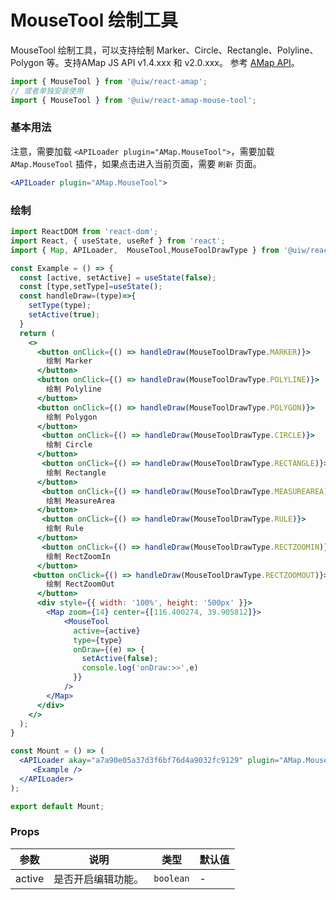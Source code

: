 MouseTool 绘制工具
===

MouseTool 绘制工具，可以支持绘制 Marker、Circle、Rectangle、Polyline、Polygon 等。支持AMap JS API v1.4.xxx 和 v2.0.xxx。
参考 [AMap API](https://a.amap.com/jsapi/static/doc/20220913/index.html?v=2#mousetoolmarker)。
```jsx
import { MouseTool } from '@uiw/react-amap';
// 或者单独安装使用
import { MouseTool } from '@uiw/react-amap-mouse-tool';
```

### 基本用法

注意，需要加载 `<APILoader plugin="AMap.MouseTool">`，需要加载 `AMap.MouseTool`<!--rehype:style=background: #ffe3da;color: #ff5722;--> 插件，如果点击进入当前页面，需要 `刷新`<!--rehype:style=background: #e91e63;color: #fff;--> 页面。

```jsx
<APILoader plugin="AMap.MouseTool">
```
<!--rehype:style=background: #fff3b7;-->


### 绘制

<!--rehype:-->
```jsx mdx:preview
import ReactDOM from 'react-dom';
import React, { useState, useRef } from 'react';
import { Map, APILoader,  MouseTool,MouseToolDrawType } from '@uiw/react-amap';

const Example = () => {
  const [active, setActive] = useState(false);
  const [type,setType]=useState();
  const handleDraw=(type)=>{
    setType(type);
    setActive(true);
  }
  return (
    <>
      <button onClick={() => handleDraw(MouseToolDrawType.MARKER)}>
        绘制 Marker
      </button>
      <button onClick={() => handleDraw(MouseToolDrawType.POLYLINE)}>
        绘制 Polyline
      </button>
      <button onClick={() => handleDraw(MouseToolDrawType.POLYGON)}>
        绘制 Polygon
      </button>
       <button onClick={() => handleDraw(MouseToolDrawType.CIRCLE)}>
        绘制 Circle
      </button>
       <button onClick={() => handleDraw(MouseToolDrawType.RECTANGLE)}>
        绘制 Rectangle
      </button>
       <button onClick={() => handleDraw(MouseToolDrawType.MEASUREAREA)}>
        绘制 MeasureArea
      </button>
       <button onClick={() => handleDraw(MouseToolDrawType.RULE)}>
        绘制 Rule
      </button>
       <button onClick={() => handleDraw(MouseToolDrawType.RECTZOOMIN)}>
        绘制 RectZoomIn
      </button>
     <button onClick={() => handleDraw(MouseToolDrawType.RECTZOOMOUT)}>
        绘制 RectZoomOut
      </button> 
      <div style={{ width: '100%', height: '500px' }}>
        <Map zoom={14} center={[116.400274, 39.905812]}>
            <MouseTool
              active={active}
              type={type}
              onDraw={(e) => {
                setActive(false);
                console.log('onDraw:>>',e)
              }}
            />
        </Map>
      </div>
    </>
  );
}

const Mount = () => (
  <APILoader akay="a7a90e05a37d3f6bf76d4a9032fc9129" plugin="AMap.MouseTool">
     <Example />
  </APILoader>
);

export default Mount;
```

### Props

| 参数 | 说明 | 类型 | 默认值 |
|--------- |-------- |--------- |-------- |
| active | 是否开启编辑功能。 | `boolean` | - |
